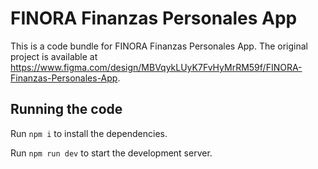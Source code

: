 
  # FINORA Finanzas Personales App

  This is a code bundle for FINORA Finanzas Personales App. The original project is available at https://www.figma.com/design/MBVqykLUyK7FvHyMrRM59f/FINORA-Finanzas-Personales-App.

  ## Running the code

  Run `npm i` to install the dependencies.

  Run `npm run dev` to start the development server.
  